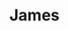 ---
title: "James"
summary: "James are an English rock band from Manchester, who were formed in 1982. They had popularity throughout the 1990s, with four top 10s on the UK Singles Chart and nine top 10s on the UK Albums Chart. The band's best-known singles include \"Come Home\", \"Sit Down\", \"She's a Star\" and \"Laid\", which also became a hit on American college radio.Following the departure of lead singer Tim Booth in 2001, the band became inactive, but reunited in January 2007 and have gone on to produce a further seven albums. Live performance has continually remained a central part of the band's output. As of 2010, the band had sold more than 25 million albums worldwide."
image: "james.jpg"
apple_music_artist_url: "https://music.apple.com/gb/artist/james/130451"
wikipedia_url: "https://en.wikipedia.org/wiki/James_(band)"
---